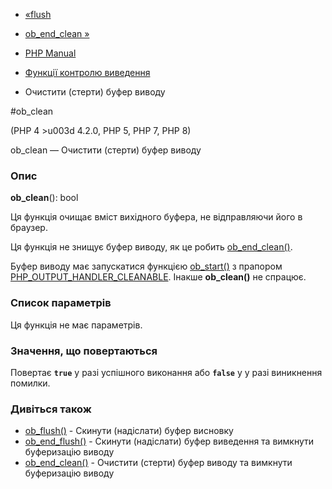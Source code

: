 - [«flush](function.flush.md)
- [ob_end_clean »](function.ob-end-clean.md)

- [PHP Manual](index.md)
- [Функції контролю виведення](ref.outcontrol.md)
- Очистити (стерти) буфер виводу

#ob_clean

(PHP 4 \>u003d 4.2.0, PHP 5, PHP 7, PHP 8)

ob_clean — Очистити (стерти) буфер виводу

### Опис

**ob_clean**(): bool

Ця функція очищає вміст вихідного буфера, не відправляючи його в
браузер.

Ця функція не знищує буфер виводу, як це робить
[ob_end_clean()](function.ob-end-clean.md).

Буфер виводу має запускатися функцією
[ob_start()](function.ob-start.md) з прапором
[PHP_OUTPUT_HANDLER_CLEANABLE](outcontrol.constants.md#constant.php-output-handler-cleanable).
Інакше **ob_clean()** не спрацює.

### Список параметрів

Ця функція не має параметрів.

### Значення, що повертаються

Повертає **`true`** у разі успішного виконання або **`false`** у
у разі виникнення помилки.

### Дивіться також

- [ob_flush()](function.ob-flush.md) - Скинути (надіслати) буфер
висновку
- [ob_end_flush()](function.ob-end-flush.md) - Скинути (надіслати)
буфер виведення та вимкнути буферизацію виводу
- [ob_end_clean()](function.ob-end-clean.md) - Очистити (стерти)
буфер виводу та вимкнути буферизацію виводу
